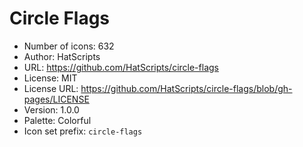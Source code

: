 # Circle Flags

- Number of icons: 632
- Author: HatScripts
- URL: https://github.com/HatScripts/circle-flags
- License: MIT
- License URL: https://github.com/HatScripts/circle-flags/blob/gh-pages/LICENSE
- Version: 1.0.0
- Palette: Colorful
- Icon set prefix: `circle-flags`
